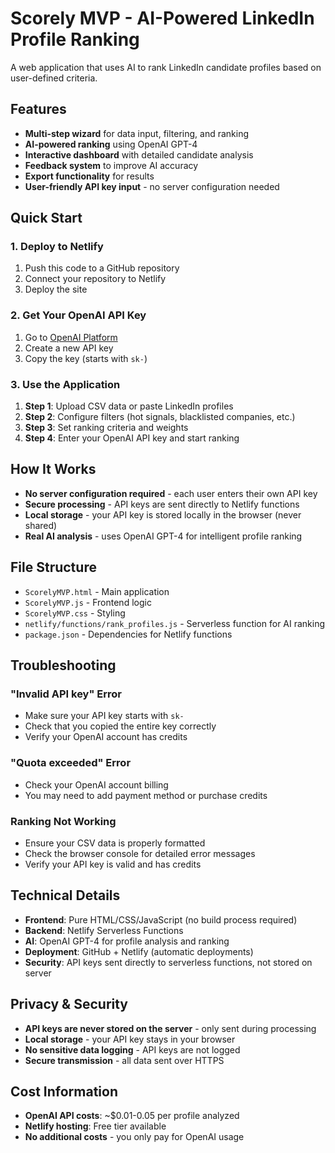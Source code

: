 # Scorely MVP - AI-Powered LinkedIn Profile Ranking

A web application that uses AI to rank LinkedIn candidate profiles based on user-defined criteria.

## Features

- **Multi-step wizard** for data input, filtering, and ranking
- **AI-powered ranking** using OpenAI GPT-4
- **Interactive dashboard** with detailed candidate analysis
- **Feedback system** to improve AI accuracy
- **Export functionality** for results
- **User-friendly API key input** - no server configuration needed

## Quick Start

### 1. Deploy to Netlify

1. Push this code to a GitHub repository
2. Connect your repository to Netlify
3. Deploy the site

### 2. Get Your OpenAI API Key

1. Go to [OpenAI Platform](https://platform.openai.com/api-keys)
2. Create a new API key
3. Copy the key (starts with `sk-`)

### 3. Use the Application

1. **Step 1**: Upload CSV data or paste LinkedIn profiles
2. **Step 2**: Configure filters (hot signals, blacklisted companies, etc.)
3. **Step 3**: Set ranking criteria and weights
4. **Step 4**: Enter your OpenAI API key and start ranking

## How It Works

- **No server configuration required** - each user enters their own API key
- **Secure processing** - API keys are sent directly to Netlify functions
- **Local storage** - your API key is stored locally in the browser (never shared)
- **Real AI analysis** - uses OpenAI GPT-4 for intelligent profile ranking

## File Structure

- `ScorelyMVP.html` - Main application
- `ScorelyMVP.js` - Frontend logic
- `ScorelyMVP.css` - Styling
- `netlify/functions/rank_profiles.js` - Serverless function for AI ranking
- `package.json` - Dependencies for Netlify functions

## Troubleshooting

### "Invalid API key" Error
- Make sure your API key starts with `sk-`
- Check that you copied the entire key correctly
- Verify your OpenAI account has credits

### "Quota exceeded" Error
- Check your OpenAI account billing
- You may need to add payment method or purchase credits

### Ranking Not Working
- Ensure your CSV data is properly formatted
- Check the browser console for detailed error messages
- Verify your API key is valid and has credits

## Technical Details

- **Frontend**: Pure HTML/CSS/JavaScript (no build process required)
- **Backend**: Netlify Serverless Functions
- **AI**: OpenAI GPT-4 for profile analysis and ranking
- **Deployment**: GitHub + Netlify (automatic deployments)
- **Security**: API keys sent directly to serverless functions, not stored on server

## Privacy & Security

- **API keys are never stored on the server** - only sent during processing
- **Local storage** - your API key stays in your browser
- **No sensitive data logging** - API keys are not logged
- **Secure transmission** - all data sent over HTTPS

## Cost Information

- **OpenAI API costs**: ~$0.01-0.05 per profile analyzed
- **Netlify hosting**: Free tier available
- **No additional costs** - you only pay for OpenAI usage 

